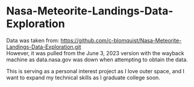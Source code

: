 # Nasa-Meteorite-Landings-Data-Exploration  

Data was taken from: https://github.com/c-blomquist/Nasa-Meteorite-Landings-Data-Exploration.git  
However, it was pulled from the June 3, 2023 version with the wayback machine as data.nasa.gov was down when attempting to obtain the data. 

This is serving as a personal interest project as I love outer space, and I want to expand my technical skills as I graduate college soon.